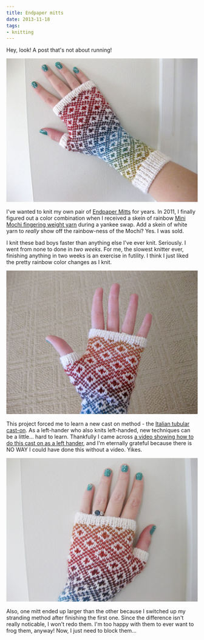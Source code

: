 ```yaml
---
title: Endpaper mitts
date: 2013-11-18
tags:
- knitting
---
```

Hey, look! A post that's not about running!

![A front view of my Endpaper Mitts.](./images/endpaper-front.jpg "These are the best mitts ever.")

I've wanted to knit my own pair of [Endpaper Mitts](https://www.eunnyjang.com/knit/2006/11/endpaper_mitts.html) for years. In 2011, I finally figured out a color combination when I received a skein of rainbow [Mini Mochi fingering weight yarn](https://www.ravelry.com/yarns/library/crystal-palace-yarns-mini-mochi) during a yankee swap. Add a skein of white yarn to *really* show off the rainbow-ness of the Mochi? Yes. I was sold.

I knit these bad boys faster than anything else I've ever knit. Seriously. I went from none to done in *two weeks*. For me, the slowest knitter ever, finishing anything in two weeks is an exercise in futility. I think I just liked the pretty rainbow color changes as I knit.

![A palm view of my Endpaper Mitts.](./images/endpaper-palm.jpg "Look at me!")

This project forced me to learn a new cast on method - the [Italian tubular cast-on](https://slowknits.com/2006/07/tubular_caston_without_the_was_1.html). As a left-hander who also knits left-handed, new techniques can be a little... hard to learn. Thankfully I came across [a video showing how to do this cast on as a left hander](https://www.youtube.com/watch?v=C5LlqImwQVM), and I'm eternally grateful because there is NO WAY I could have done this without a video. Yikes.

![The left mitt.](./images/endpaper-ring.jpg "The left mitt.")

Also, one mitt ended up larger than the other because I switched up my stranding method after finishing the first one. Since the difference isn't really noticable, I won't redo them. I'm too happy with them to ever want to frog them, anyway! Now, I just need to block them...
